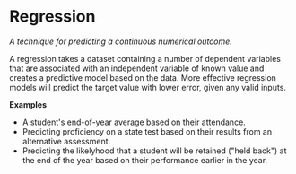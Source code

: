# Regression

*A technique for predicting a continuous numerical outcome.*

A regression takes a dataset containing a number of dependent variables that are associated with an independent variable of known value and creates a predictive model based on the data.  More effective regression models will predict the target value with lower error, given any valid inputs.

**Examples**
- A student's end-of-year average based on their attendance.
- Predicting proficiency on a state test based on their results from an alternative assessment.
- Predicting the likelyhood that a student will be retained ("held back") at the end of the year based on their performance earlier in the year.